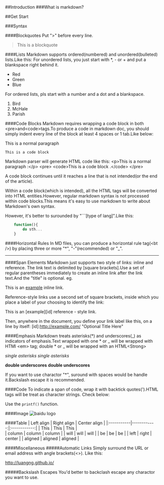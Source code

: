 ##Introduction
###What is markdown?

##Get Start

###Syntax

####Blockquotes
Put ">" before every line.

>This is a blockquote

####Lists
Markdown supports ordered(numbered) and unordered(bulleted) lists.Like this:
For unordered lists, you just start with \*, \- or \+ and put a blankspace right behind it.
+ Red
+ Green
+ Blue

For ordered lists, pls start with a number and a dot and a blankspace.

1. Bird
2. McHale
3. Parish

####Code Blocks
Markdown requires wrapping a code block in both &lt;pre&gt;and&lt;code&gt;tags.To produce a code in markdown doc, you should simply indent every line of the block at least 4 spaces or 1 tab.Like below:

This is a normal paragraph

	This is a code block

Markdown parser will generate HTML code like this:
&lt;p&gt;This is a normal paragraph :&lt;/p&gt;
&lt;pre&gt;
	&lt;code&gt;This is a code block .&lt;/code&gt;
&lt;/pre&gt;

A code block continues until it reaches a line that is not intended(or the end of the article).

Within a code block(which is intended), all the HTML tags will be converted into HTML entities.However, regular markdown syntax is not processed within code blocks.This means it's easy to use markdown to write about Markdown's own syntax.

However, it's better to surounded by "```[type of lang]".Like this:

```javascript
	function(){
		do sth...
	}
```

####Horizontal Rules
In MD files, you can produce a horizontal rule tag(&lt;bt /&gt;) by placing three or more "*", "-"(recommended) or "_".

---

####Span Elements
Markdown just supports two style of links: inline and reference.
The link text is delimited by [square brackets].Use a set of regular parentheses immediately to create an inline link after the link text.And the "title" is optional. eg.

This is an [example](http://example.com/ "Title") inline link.

Reference-style links use a second set of square brackets, inside which you place a label of your choosing to identify the link:

This is an [example][id] reference - style link.

Then, anywhere in the document, you define your link label like this, on a line by itself:
[id]:http://example.com/ "Optional Title Here"

####Emphasis
Markdown treats asterisks(*) and underscores(_) as indicators of emphasis.Text wrapped with one * or _ will be wrapped with HTMl &lt;em&gt; tag; double * or _ will be wrapped with an HTML&lt;Strong&gt;

*single asterisks* _single asterisks_

**double underscores** __double underscores__

If you want to use charactor "*", suround with spaces would be handle it.Backslash escape it is recommended. 

####Code
To indicate a span of code, wrap it with backtick quotes(').HTML tags will be treat as character strings. Check below:

Use the `printf()` function.

####Image
![baidu logo](https://www.baidu.com/img/baidu_jgylogo3.gif "baidu")

####Table
| Left align | Right align | Center align |
|:-----------|------------:|:------------:|
| This       |        This |     This     |     
| column     |      column |    column    |
| will       |        will |     will     |
| be         |          be |      be      |
| left       |       right |    center    |
| aligned    |     aligned |   aligned    |

####Miscellaneous
#####Automatic Links
Simply surround the URL or email address with angle brackets(&lt;&gt;). Like this:

<http://luangng.github.io/>

#####Backslash Escapes
You'd better to backclash escape any charactor you want to use. 





